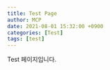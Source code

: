 ```yaml
---
title: Test Page
author: MCP
date: 2021-08-01 15:32:00 +0900
categories: [Test]
tags: [test]
---
```


Test 페이지입니다.